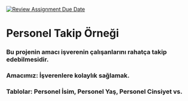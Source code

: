 [![Review Assignment Due Date](https://classroom.github.com/assets/deadline-readme-button-24ddc0f5d75046c5622901739e7c5dd533143b0c8e959d652212380cedb1ea36.svg)](https://classroom.github.com/a/uelKf0-p)
<h1> Personel Takip Örneği</h1>
 <h3>Bu projenin amacı işverenin çalışanlarını rahatça takip edebilmesidir.</h3>
 <h3>Amacımız: İşverenlere kolaylık sağlamak. </h3>
 <h3>Tablolar: Personel İsim, Personel Yaş, Personel Cinsiyet vs.</h3>
